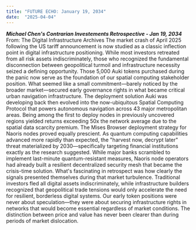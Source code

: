 ```yaml
---
title: "FUTURE ECHO: January 19, 2034"
date:  "2025-04-04"
---
```


***Michael Chen's Contrarian Investements Retrospective - Jan 19, 2034***
From: The Digital Infrastructure Archives
The market crash of April 2025 following the US tariff announcement is now studied as a classic inflection point in digital infrastructure positioning. While most investors retreated from all risk assets indiscriminately, those who recognized the fundamental disconnection between geopolitical turmoil and infrastructure necessity seized a defining opportunity.
Those 5,000 Auki tokens purchased during the panic now serve as the foundation of our spatial computing stakeholder position. What seemed like a small commitment—barely noticed by the broader market—secured early governance rights in what became critical urban navigation infrastructure.
The deployment solution Auki was developing back then evolved into the now-ubiquitous Spatial Computing Protocol that powers autonomous navigation across 43 major metropolitan areas. Being among the first to deploy nodes in previously uncovered regions yielded returns exceeding 50x the network average due to the spatial data scarcity premium.
The Mises Browser deployment strategy for Naoris nodes proved equally prescient. As quantum computing capabilities advanced more rapidly than expected, the "harvest now, decrypt later" threat materialized by 2030—specifically targeting financial institutions exactly as the research suggested. While major banks scrambled to implement last-minute quantum-resistant measures, Naoris node operators had already built a resilient decentralized security mesh that became the crisis-time solution.
What's fascinating in retrospect was how clearly the signals presented themselves during that market turbulence. Traditional investors fled all digital assets indiscriminately, while infrastructure builders recognized that geopolitical trade tensions would only accelerate the need for resilient, borderless digital systems.
Our early token positions were never about speculation—they were about securing infrastructure rights in networks that would become essential regardless of market conditions. The distinction between price and value has never been clearer than during periods of market dislocation.
